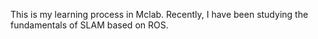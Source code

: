 This is my learning process in Mclab. Recently, I have been studying the fundamentals of SLAM based on ROS.
